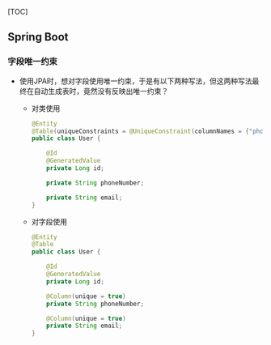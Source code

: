 [TOC]

## Spring Boot

### 字段唯一约束

- 使用JPA时，想对字段使用唯一约束，于是有以下两种写法，但这两种写法最终在自动生成表时，竟然没有反映出唯一约束？

  - 对类使用

    ```java
    @Entity
    @Table(uniqueConstraints = @UniqueConstraint(columnNames = {"phoneNumber", "email"}))
    public class User {
    
        @Id
        @GeneratedValue
        private Long id;
    
        private String phoneNumber;
    
        private String email;
    }
    ```

  - 对字段使用

    ```java
    @Entity
    @Table
    public class User {
    
        @Id
        @GeneratedValue
        private Long id;
    
        @Column(unique = true)
        private String phoneNumber;
    
        @Column(unique = true)
        private String email;
    }
    ```

    